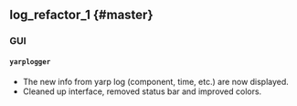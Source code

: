 log_refactor_1 {#master}
--------------

### GUI

#### `yarplogger`

* The new info from yarp log (component, time, etc.) are now displayed.
* Cleaned up interface, removed status bar and improved colors.
